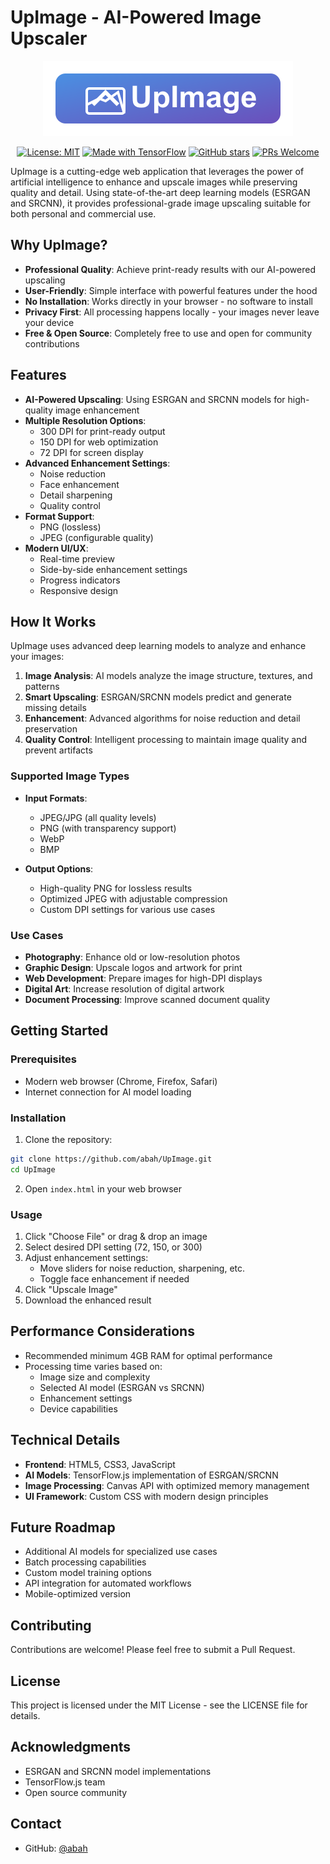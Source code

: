 # UpImage - AI-Powered Image Upscaler

<div align="center">
  <img src="assets/logo.png" alt="UpImage Logo" width="400"/>
  
  [![License: MIT](https://img.shields.io/badge/License-MIT-yellow.svg)](https://opensource.org/licenses/MIT)
  [![Made with TensorFlow](https://img.shields.io/badge/Made%20with-TensorFlow-orange.svg)](https://www.tensorflow.org)
  [![GitHub stars](https://img.shields.io/github/stars/abah/UpImage.svg)](https://github.com/abah/UpImage/stargazers)
  [![PRs Welcome](https://img.shields.io/badge/PRs-welcome-brightgreen.svg)](https://makeapullrequest.com)
</div>

UpImage is a cutting-edge web application that leverages the power of artificial intelligence to enhance and upscale images while preserving quality and detail. Using state-of-the-art deep learning models (ESRGAN and SRCNN), it provides professional-grade image upscaling suitable for both personal and commercial use.

## Why UpImage?

- **Professional Quality**: Achieve print-ready results with our AI-powered upscaling
- **User-Friendly**: Simple interface with powerful features under the hood
- **No Installation**: Works directly in your browser - no software to install
- **Privacy First**: All processing happens locally - your images never leave your device
- **Free & Open Source**: Completely free to use and open for community contributions

## Features

- **AI-Powered Upscaling**: Using ESRGAN and SRCNN models for high-quality image enhancement
- **Multiple Resolution Options**: 
  - 300 DPI for print-ready output
  - 150 DPI for web optimization
  - 72 DPI for screen display
- **Advanced Enhancement Settings**:
  - Noise reduction
  - Face enhancement
  - Detail sharpening
  - Quality control
- **Format Support**: 
  - PNG (lossless)
  - JPEG (configurable quality)
- **Modern UI/UX**:
  - Real-time preview
  - Side-by-side enhancement settings
  - Progress indicators
  - Responsive design

## How It Works

UpImage uses advanced deep learning models to analyze and enhance your images:

1. **Image Analysis**: AI models analyze the image structure, textures, and patterns
2. **Smart Upscaling**: ESRGAN/SRCNN models predict and generate missing details
3. **Enhancement**: Advanced algorithms for noise reduction and detail preservation
4. **Quality Control**: Intelligent processing to maintain image quality and prevent artifacts

### Supported Image Types

- **Input Formats**: 
  - JPEG/JPG (all quality levels)
  - PNG (with transparency support)
  - WebP
  - BMP
  
- **Output Options**:
  - High-quality PNG for lossless results
  - Optimized JPEG with adjustable compression
  - Custom DPI settings for various use cases

### Use Cases

- **Photography**: Enhance old or low-resolution photos
- **Graphic Design**: Upscale logos and artwork for print
- **Web Development**: Prepare images for high-DPI displays
- **Digital Art**: Increase resolution of digital artwork
- **Document Processing**: Improve scanned document quality

## Getting Started

### Prerequisites

- Modern web browser (Chrome, Firefox, Safari)
- Internet connection for AI model loading

### Installation

1. Clone the repository:
```bash
git clone https://github.com/abah/UpImage.git
cd UpImage
```

2. Open `index.html` in your web browser

### Usage

1. Click "Choose File" or drag & drop an image
2. Select desired DPI setting (72, 150, or 300)
3. Adjust enhancement settings:
   - Move sliders for noise reduction, sharpening, etc.
   - Toggle face enhancement if needed
4. Click "Upscale Image"
5. Download the enhanced result

## Performance Considerations

- Recommended minimum 4GB RAM for optimal performance
- Processing time varies based on:
  - Image size and complexity
  - Selected AI model (ESRGAN vs SRCNN)
  - Enhancement settings
  - Device capabilities

## Technical Details

- **Frontend**: HTML5, CSS3, JavaScript
- **AI Models**: TensorFlow.js implementation of ESRGAN/SRCNN
- **Image Processing**: Canvas API with optimized memory management
- **UI Framework**: Custom CSS with modern design principles

## Future Roadmap

- Additional AI models for specialized use cases
- Batch processing capabilities
- Custom model training options
- API integration for automated workflows
- Mobile-optimized version

## Contributing

Contributions are welcome! Please feel free to submit a Pull Request.

## License

This project is licensed under the MIT License - see the LICENSE file for details.

## Acknowledgments

- ESRGAN and SRCNN model implementations
- TensorFlow.js team
- Open source community

## Contact

- GitHub: [@abah](https://github.com/abah) 